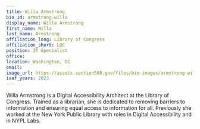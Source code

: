 ```yaml
---
title: Willa Armstrong
bio_id: armstrong-willa
display_name: Willa Armstrong
first_name: Willa
last_name: Armstrong
affiliation_long: Library of Congress
affiliation_short: LOC
position: IT Specialist
office: 
location: Washington, DC
email: 
image_url: https://assets.section508.gov/files/bio-images/armstrong-willa.jpg
iaaf_years: 2023
---
```

Willa Armstrong is a Digital Accessibility Architect at the Library of Congress. Trained as a librarian, she is dedicated to removing barriers to information and ensuring equal access to information for all. Previously she worked at the New York Public Library with roles in Digital Accessibility and in NYPL Labs.